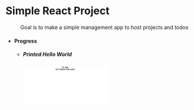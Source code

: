 <head>
  <style type="text/css">
    .tab {
      margin-left: 40px;
    }
  </style>  
</head>


<body>
  <h1> Simple React Project </h1>
  <p class="tab">Goal is to make a simple management app to host projects and todos</p>


  <ul>
    <li>
      <h4>Progress</h4>
      <ul>
        <li>
          <h5>Printed Hello World</h5>
          <img src="./readme_src/d1.png" width="50%">
        </li>
      </ul>
    </li>
  </ul>
<!-- ![HelloWorld](./readme_src/d1.png =100x100) -->


</body>
